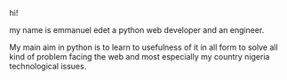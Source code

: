 hi!

my name is emmanuel edet a python web developer and an engineer.


My main aim in python is to learn to usefulness of it in all form to solve all kind of problem facing the web and most especially my country nigeria technological issues. 
